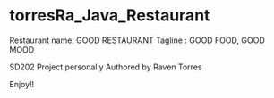# torresRa_Java_Restaurant

Restaurant name: GOOD RESTAURANT
Tagline : GOOD FOOD, GOOD MOOD

SD202 Project personally Authored by Raven Torres

Enjoy!! 
